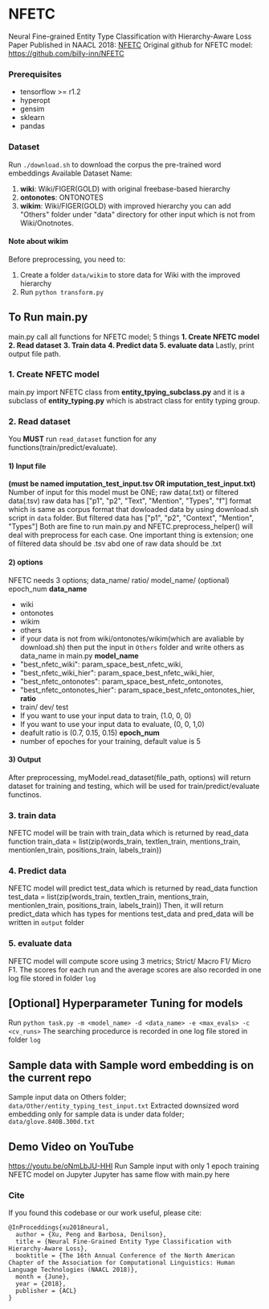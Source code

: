 # NFETC
Neural Fine-grained Entity Type Classification with Hierarchy-Aware Loss
Paper Published in NAACL 2018: [NFETC](https://arxiv.org/abs/1803.03378)
Original github for NFETC model: https://github.com/billy-inn/NFETC

### Prerequisites
- tensorflow >= r1.2
- hyperopt
- gensim
- sklearn
- pandas

### Dataset
Run `./download.sh` to download the corpus the pre-trained word embeddings
Available Dataset Name:
  1) **wiki**: Wiki/FIGER(GOLD) with original freebase-based hierarchy
  2) **ontonotes**: ONTONOTES
  3) **wikim**: Wiki/FIGER(GOLD) with improved hierarchy
you can add "Others" folder under "data" directory for other input which is not from Wiki/Onotnotes.

#### Note about wikim
Before preprocessing, you need to:
1. Create a folder `data/wikim` to store data for Wiki with the improved hierarchy
2. Run `python transform.py`



## To Run main.py
main.py call all functions for NFETC model; 5 things
**1. Create NFETC model**
**2. Read dataset**
**3. Train data**
**4. Predict data**
**5. evaluate data**
Lastly, print output file path.

### 1. Create NFETC model
main.py import NFETC class from **entity_tpying_subclass.py** and it is a subclass of **entity_typing.py** which is abstract class for entity typing group.

### 2. Read dataset
You **MUST** run `read_dataset` function for any functions(train/predict/evaluate).
#### 1) Input file
**(must be named imputation_test_input.tsv OR imputation_test_input.txt)**
Number of input for this model must be ONE;  raw data(.txt) or filtered data(.tsv)
raw data has ["p1", "p2", "Text", "Mention", "Types", "f"] format which is same as corpus format that dowloaded data by using  download.sh script in `data` folder.
But filtered data has ["p1", "p2", "Context", "Mention", "Types"]
Both are fine to run main.py and NFETC.preprocess_helper() will deal with preprocess for each case. 
One important thing is extension; one of filtered data should be .tsv abd one of raw data should be .txt
#### 2) options
NFETC needs 3 options; data_name/ ratio/ model_name/ (optional) epoch_num
**data_name**
- wiki
- ontonotes
- wikim
- others
- if your data is not from wiki/ontonotes/wikim(which are avaliable by download.sh) then put the input in `Others` folder and write others as data_name in main.py
**model_name**
- "best_nfetc_wiki": param_space_best_nfetc_wiki,
- "best_nfetc_wiki_hier": param_space_best_nfetc_wiki_hier,
- "best_nfetc_ontonotes": param_space_best_nfetc_ontonotes,
- "best_nfetc_ontonotes_hier": param_space_best_nfetc_ontonotes_hier,
**ratio**
- train/ dev/ test
- If you want to use your input data to train, (1.0, 0, 0)
- If you want to use your input data to evaluate, (0, 0, 1,0)
- deafult ratio is (0.7, 0.15, 0.15)
**epoch_num**
- number of epoches for your training, default value is 5

#### 3) Output
After preprocessing, myModel.read_dataset(file_path, options) will return dataset for training and testing, which will be used for train/predict/evaluate functinos.

### 3. train data
NFETC model will be train with train_data which is returned by read_data function
train_data = list(zip(words_train, textlen_train, mentions_train, mentionlen_train, positions_train, labels_train))

### 4. Predict data
NFETC model will predict test_data which is returned by read_data function
test_data = list(zip(words_train, textlen_train, mentions_train, mentionlen_train, positions_train, labels_train))
Then, it will return predict_data which has types for mentions
test_data and pred_data will be written in `output` folder

### 5. evaluate data
NFETC model will compute score using 3 metrics; Strict/ Macro F1/ Micro F1.
The scores for each run and the average scores are also recorded in one log file stored in folder `log`

## [Optional] Hyperparameter Tuning for models 
Run `python task.py -m <model_name> -d <data_name> -e <max_evals> -c <cv_runs>`
The searching procedurce is recorded in one log file stored in folder `log`


## Sample data with Sample word embedding is on the current repo
Sample input data on Others folder; `data/Other/entity_typing_test_input.txt`
Extracted downsized word embedding only for sample data is under data folder; `data/glove.840B.300d.txt`

## Demo Video on YouTube
https://youtu.be/oNmLbJU-HHI
Run Sample input with only 1 epoch training NFETC model on Jupyter
Jupyter has same flow with main.py here


### Cite
If you found this codebase or our work useful, please cite:
```
@InProceddings{xu2018neural,
  author = {Xu, Peng and Barbosa, Denilson},
  title = {Neural Fine-Grained Entity Type Classification with Hierarchy-Aware Loss},
  booktitle = {The 16th Annual Conference of the North American Chapter of the Association for Computational Linguistics: Human Language Technologies (NAACL 2018)},
  month = {June},
  year = {2018},
  publisher = {ACL}
}
```
